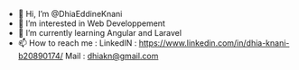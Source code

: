 - 👋 Hi, I’m @DhiaEddineKnani
- 👀 I’m interested in Web Developpement 
- 🌱 I’m currently learning Angular and Laravel
- 📫 How to reach me :
          LinkedIN : https://www.linkedin.com/in/dhia-knani-b20890174/
          Mail : dhiakn@gmail.com

